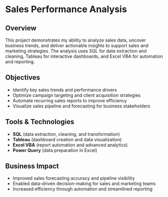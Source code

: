 # Sales Performance Analysis

## Overview

This project demonstrates my ability to analyze sales data, uncover business trends, and deliver actionable insights to support sales and marketing strategies. The analysis uses SQL for data extraction and cleaning, Tableau for interactive dashboards, and Excel VBA for automation and reporting.

## Objectives

- Identify key sales trends and performance drivers
- Optimize campaign targeting and client acquisition strategies
- Automate recurring sales reports to improve efficiency
- Visualize sales pipeline and forecasting for business stakeholders

## Tools & Technologies

- **SQL** (data extraction, cleaning, and transformation)
- **Tableau** (dashboard creation and data visualization)
- **Excel VBA** (report automation and advanced analytics)
- **Power Query** (data preparation in Excel)

## Business Impact

- Improved sales forecasting accuracy and pipeline visibility
- Enabled data-driven decision-making for sales and marketing teams
- Increased efficiency through automation and streamlined reporting
